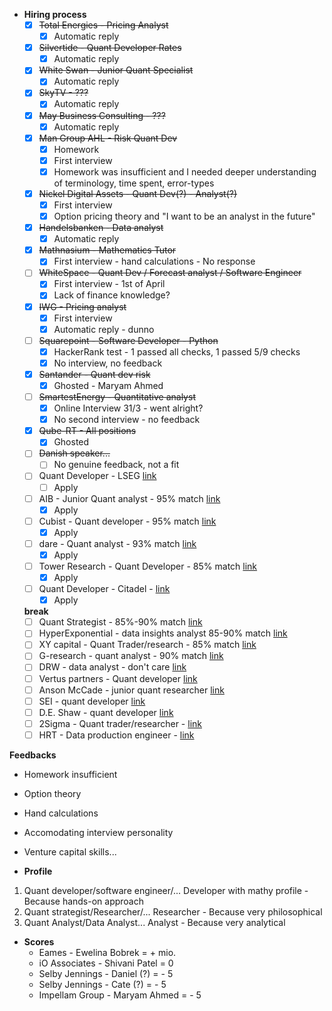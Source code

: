 - **Hiring process**
   - [x] ~~Total Energies - Pricing Analyst~~
      - [x] Automatic reply
   - [x] ~~Silvertide - Quant Developer Rates~~
      - [x] Automatic reply
   - [x] ~~White Swan - Junior Quant Specialist~~
      - [x] Automatic reply
   - [x] ~~SkyTV - ???~~
      - [x] Automatic reply
   - [x] ~~May Business Consulting - ???~~
      - [x] Automatic reply
   - [x] ~~Man Group AHL - Risk Quant Dev~~
      - [x] Homework
      - [x] First interview
      - [x] Homework was insufficient and I needed deeper understanding of terminology, time spent, error-types
   - [x] ~~Nickel Digital Assets - Quant Dev(?) - Analyst(?)~~
      - [x] First interview
      - [x] Option pricing theory and "I want to be an analyst in the future"
   - [x] ~~Handelsbanken - Data analyst~~
      - [x] Automatic reply
   - [x] ~~Mathnasium - Mathematics Tutor~~
      - [x] First interview - hand calculations - No response
   - [ ] ~~WhiteSpace - Quant Dev / Forecast analyst / Software Engineer~~
      - [x] First interview - 1st of April
      - [x] Lack of finance knowledge?
   - [x] ~~IWG - Pricing analyst~~
      - [x] First interview
      - [x] Automatic reply - dunno
   - [ ] ~~Squarepoint - Software Developer - Python~~
      - [x] HackerRank test - 1 passed all checks, 1 passed 5/9 checks
      - [x] No interview, no feedback
   - [x] ~~Santander - Quant dev risk~~
      - [x] Ghosted - Maryam Ahmed
   - [ ] ~~SmartestEnergy - Quantitative analyst~~
      - [x] Online Interview 31/3 - went alright?
      - [x] No second interview - no feedback
   - [x] ~~Qube-RT - All positions~~
      - [x] Ghosted
   - [ ] ~~Danish speaker...~~
      - [ ] No genuine feedback, not a fit
   - [ ] Quant Developer - LSEG [link](https://lseg.wd3.myworkdayjobs.com/en-US/Careers/details/Quantitative-Developer_R0103686-1?locationCountry=29247e57dbaf46fb855b224e03170bc7)
      - [ ] Apply
   - [ ] AIB - Junior Quant analyst - 95% match [link](https://jobs.aib.ie/aib/job/Various-Junior-Quantitative-Analyst%2C-London-Dublin-&-Hybrid-IE/1265987100/)
      - [x] Apply
   - [ ] Cubist - Quant developer - 95% match [link](https://careers.point72.com/CSJobDetail?jobName=quantitative-developer&jobCode=CSS-0013264&location=London&locale=English&retURL=/CSCareerSearch)
      - [x] Apply
   - [ ] dare - Quant analyst - 93% match [link](https://careers.dare.global/jobs/5409342-quantitative-analyst)
      - [x] Apply
   - [ ] Tower Research - Quant Developer - 85% match [link](https://boards.greenhouse.io/embed/job_app?token=4944865&gh_src=be8ebc4b1&source=LinkedIn)
      - [x] Apply
   - [ ] Quant Developer - Citadel - [link](https://www.citadelsecurities.com/careers/details/quantitative-developer-research-engineer/)
      - [x] Apply

  **break**
   - [ ] Quant Strategist - 85%-90% match [link](https://careers.db.com/professionals/search-roles/#/professional/job/61976)
   - [ ] HyperExponential - data insights analyst 85-90% match [link](https://jobs.ashbyhq.com/hyperexponential/c8810ae9-2413-418b-b9c3-64ac3406ec51?locationId=18e33fd0-50b5-4265-b9da-41307c535eb0)
   - [ ] XY capital - Quant Trader/research - 85% match [link](https://job-boards.greenhouse.io/xycapital/jobs/4003596101?gh_src=1b820912teu)
   - [ ] G-research - quant analyst - 90% match [link](https://gresearch.wd103.myworkdayjobs.com/en-US/G-Research/details/Quantitative-Analyst_R2633?source=linkedin&locationCountry=29247e57dbaf46fb855b224e03170bc7)
   - [ ] DRW - data analyst - don't care [link](https://www.drw.com/work-at-drw/listings/data-analyst-3027271)
   - [ ] Vertus partners - Quant developer [link](https://www.vertuspartners.com/job/quant-developer-python-slash-c-plus-plus-equities-investment-banking-1?source=bing.com)
   - [ ] Anson McCade - junior quant researcher [link](https://www.ansonmccade.com/vacancy_detail.php?vacancy_id=102290)
   - [ ] SEI - quant developer [link](https://careers.seic.com/global/en/job/R0029840/Quantitative-Developer)
   - [ ] D.E. Shaw - quant developer [link](https://www.deshaw.com/careers/quant-systems-systems-developer-london-5295)
   - [ ] 2Sigma - Quant trader/researcher - [link](https://careers.twosigma.com/careers/JobDetail/London-United-Kingdom-of-Great-Britain-and-Northern-Ireland-Quantitative-Researcher-Quantitative-Trader-Two-Sigma-Securities-UK/12635)
   - [ ] HRT - Data production engineer - [link](https://www.hudsonrivertrading.com/careers/job/?_offices=London&gh_jid=5196809&req_id=431)

**Feedbacks**
- Homework insufficient
- Option theory
- Hand calculations
- Accomodating interview personality
- Venture capital skills...


- **Profile**
1. Quant developer/software engineer/... Developer with mathy profile - Because hands-on approach
2. Quant strategist/Researcher/... Researcher - Because very philosophical
3. Quant Analyst/Data Analyst... Analyst - Because very analytical


- **Scores**
   - Eames - Ewelina Bobrek = + mio.
   - iO Associates - Shivani Patel = 0
   - Selby Jennings - Daniel (?) = - 5
   - Selby Jennings - Cate (?) = - 5
   - Impellam Group - Maryam Ahmed = - 5
